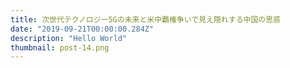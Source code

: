 ```yaml
---
title: 次世代テクノロジー5Gの未来と米中覇権争いで見え隠れする中国の思惑
date: "2019-09-21T00:00:00.284Z"
description: "Hello World"
thumbnail: post-14.png
---
```

